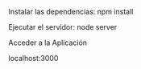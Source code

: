 Instalar las dependencias:
npm install

Ejecutar el servidor:
node server

Acceder a la Aplicación

localhost:3000
